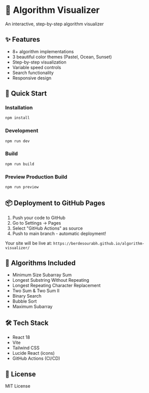 # 🎨 Algorithm Visualizer

An interactive, step-by-step algorithm visualizer

## ✨ Features

- 8+ algorithm implementations
- 3 beautiful color themes (Pastel, Ocean, Sunset)
- Step-by-step visualization
- Variable speed controls
- Search functionality
- Responsive design

## 🚀 Quick Start

### Installation
```bash
npm install
```

### Development
```bash
npm run dev
```

### Build
```bash
npm run build
```

### Preview Production Build
```bash
npm run preview
```

## 📦 Deployment to GitHub Pages

1. Push your code to GitHub
2. Go to Settings → Pages
3. Select "GitHub Actions" as source
4. Push to main branch - automatic deployment!

Your site will be live at: `https://berdesourabh.github.io/algorithm-visualizer/`

## 🎯 Algorithms Included

- Minimum Size Subarray Sum
- Longest Substring Without Repeating
- Longest Repeating Character Replacement
- Two Sum & Two Sum II
- Binary Search
- Bubble Sort
- Maximum Subarray

## 🛠️ Tech Stack

- React 18
- Vite
- Tailwind CSS
- Lucide React (icons)
- GitHub Actions (CI/CD)

## 📝 License

MIT License
